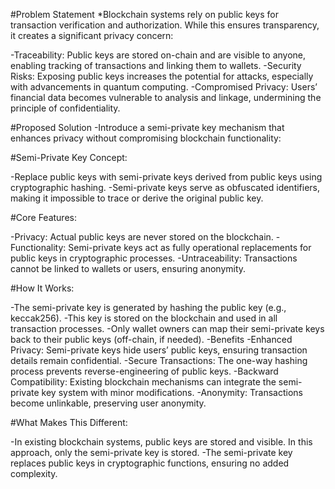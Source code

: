#Problem Statement
*Blockchain systems rely on public keys for transaction verification and authorization. While this ensures transparency, it creates a significant privacy concern:

-Traceability: Public keys are stored on-chain and are visible to anyone, enabling tracking of transactions and linking them to wallets.
-Security Risks: Exposing public keys increases the potential for attacks, especially with advancements in quantum computing.
-Compromised Privacy: Users’ financial data becomes vulnerable to analysis and linkage, undermining the principle of confidentiality.

#Proposed Solution
-Introduce a semi-private key mechanism that enhances privacy without compromising blockchain functionality:

#Semi-Private Key Concept:

-Replace public keys with semi-private keys derived from public keys using cryptographic hashing.
-Semi-private keys serve as obfuscated identifiers, making it impossible to trace or derive the original public key.

#Core Features:

-Privacy: Actual public keys are never stored on the blockchain.
-Functionality: Semi-private keys act as fully operational replacements for public keys in cryptographic processes.
-Untraceability: Transactions cannot be linked to wallets or users, ensuring anonymity.

#How It Works:

-The semi-private key is generated by hashing the public key (e.g., keccak256).
-This key is stored on the blockchain and used in all transaction processes.
-Only wallet owners can map their semi-private keys back to their public keys (off-chain, if needed).
-Benefits
-Enhanced Privacy: Semi-private keys hide users’ public keys, ensuring transaction details remain confidential.
-Secure Transactions: The one-way hashing process prevents reverse-engineering of public keys.
-Backward Compatibility: Existing blockchain mechanisms can integrate the semi-private key system with minor modifications.
-Anonymity: Transactions become unlinkable, preserving user anonymity.

#What Makes This Different:

-In existing blockchain systems, public keys are stored and visible. In this approach, only the semi-private key is stored.
-The semi-private key replaces public keys in cryptographic functions, ensuring no added complexity.
